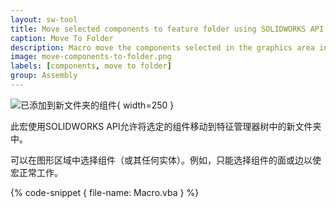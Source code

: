 ```yaml
---
layout: sw-tool
title: Move selected components to feature folder using SOLIDWORKS API
caption: Move To Folder
description: Macro move the components selected in the graphics area into a new folder in the feature manager tree
image: move-components-to-folder.png
labels: [components, move to folder]
group: Assembly
---
```


![已添加到新文件夹的组件](new-folder.png){ width=250 }

此宏使用SOLIDWORKS API允许将选定的组件移动到特征管理器树中的新文件夹中。

可以在图形区域中选择组件（或其任何实体）。例如，只能选择组件的面或边以使宏正常工作。

{% code-snippet { file-name: Macro.vba } %}